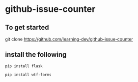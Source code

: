 # github-issue-counter

## To get started 
git clone https://github.com/learning-dev/github-issue-counter

## install the following
`pip install flask` 

`pip install wtf-forms`
